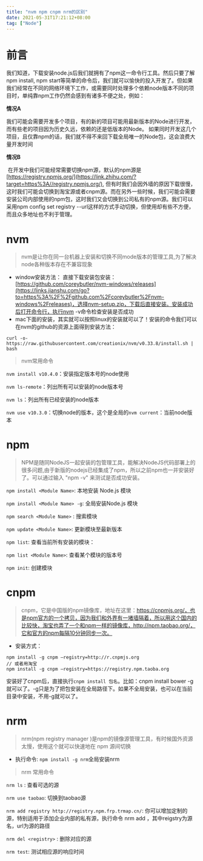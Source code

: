 ```yaml
---
title: "nvm npm cnpm nrm的区别"
date: 2021-05-31T17:21:12+08:00
tag: ["Node"]
---
```


# 前言

我们知道，下载安装node.js后我们就拥有了npm这一命令行工具。然后只要了解npm install, npm start等简单的命令后，我们就可以愉快的投入开发了。但如果我们经常在不同的网络环境下工作，或需要同时处理多个依赖node版本不同的项目时，单纯靠npm工作仍然会感到有诸多不便之处，例如：

**情况A**

我们可能会需要开发多个项目，有的新的项目可能用最新版本的Node进行开发，而有些老的项目因为历史久远，依赖的还是低版本的Node。 如果同时开发这几个项目，且仅靠npm的话，我们就不得不来回下载全局唯一的Node包，这会浪费大量开发时间

**情况B**

​		在开发中我们可能经常需要切换npm源，默认的npm源是[https://registry.npmjs.org/](https://link.zhihu.com/?target=https%3A//registry.npmjs.org/), 但有时我们会因外墙的原因下载很慢，这时我们可能会切换到淘宝源或者cnpm源。而在另外一些时候，我们可能会需要安装公司内部使用的npm包，这时我们又会切换到公司私有的npm源。我们可以采用npm config set registry --url这样的方式手动切换，但使用却有些不方便，而且众多地址也不利于管理。

# nvm

> nvm是让你在同一台机器上安装和切换不同mode版本的管理工具,为了解决node各种版本存在不兼容现象

- window安装方法： 直接下载安装包安装：[https://github.com/coreybutler/nvm-windows/releases](https://links.jianshu.com/go?to=https%3A%2F%2Fgithub.com%2Fcoreybutler%2Fnvm-windows%2Freleases)，选择nvm-setup.zip，下载后直接安装。安装成功后打开命令行，执行nvm -v命令检查安装是否成功
- mac下面的安装，其实就可以按照linux的安装就可以了！安装的命令我们可以在nvm的github的资源上面得到安装方法：

```
curl -o- https://raw.githubusercontent.com/creationix/nvm/v0.33.8/install.sh | bash
```

> nvm常用命令

`nvm install v10.4.0`：安装指定版本号的node使用

`nvm ls-remote`：列出所有可以安装的node版本号

`nvm ls`：列出所有已经安装的node版本

`nvm use v10.3.0`：切换node的版本，这个是全局的`nvm current`：当前node版本

# npm

> NPM是随同NodeJS一起安装的包管理工具，能解决NodeJS代码部署上的很多问题,由于新版的nodejs已经集成了npm，所以之前npm也一并安装好了。可以通过输入 "npm -v" 来测试是否成功安装。

`npm install <Module Name>`: 本地安装 Node.js 模块

`npm install <Module Name> -g`: 全局安装Node.js 模块

`npm search <Module Name>` : 搜索模块

`npm update <Module Name>`: 更新模块至最新版本

`npm list`: 查看当前所有安装的模块：

`npm list <Module Name>`: 查看某个模块的版本号

`npm init`: 创建模块

# cnpm

> cnpm，它是中国版的npm镜像库，地址在这里：https://cnpmjs.org/，也是npm官方的一个拷贝，因为我们和外界有一堵墙隔着，所以用这个国内的比较快，淘宝也弄了一个和npm一样的镜像库，http://npm.taobao.org/，它和官方的npm每隔10分钟同步一次。

- 安装方式：

```
npm install -g cnpm –registry=http://r.cnpmjs.org
// 或者用淘宝
npm install -g cnpm –registry=https://registry.npm.taoba.org
```

安装好了cnpm后，直接执行`cnpm install 包名`。比如：cnpm install bower -g 就可以了。-g只是为了把包安装在全局路径下。如果不全局安装，也可以在当前目录中安装，不用-g就可以了。

# nrm

> nrm(npm registry manager )是npm的镜像源管理工具，有时候国外资源太慢，使用这个就可以快速地在 npm 源间切换

- 执行命令: `npm install -g nrm`全局安装nrm

> nrm 常用命令

`nrm ls` : 查看可选的源

`nrm use taobao`: 切换到taobao源

`nrm add registry http://registry.npm.frp.trmap.cn/`: 你可以增加定制的源，特别适用于添加企业内部的私有源，执行命令 nrm add <registry> <url>，其中reigstry为源名，url为源的路径

`nrm del <registry>` : 删除对应的源

`nrm test`: 测试相应源的响应时间